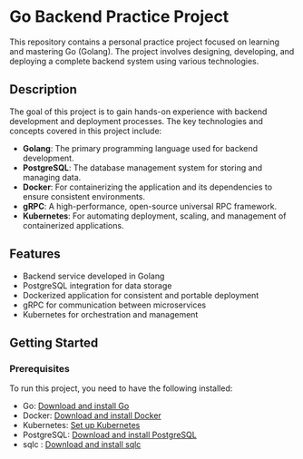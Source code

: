 # Go Backend Practice Project

This repository contains a personal practice project focused on learning and mastering Go (Golang). The project involves designing, developing, and deploying a complete backend system using various technologies.

## Description

The goal of this project is to gain hands-on experience with backend development and deployment processes. The key technologies and concepts covered in this project include:

- **Golang**: The primary programming language used for backend development.
- **PostgreSQL**: The database management system for storing and managing data.
- **Docker**: For containerizing the application and its dependencies to ensure consistent environments.
- **gRPC**: A high-performance, open-source universal RPC framework.
- **Kubernetes**: For automating deployment, scaling, and management of containerized applications.

## Features

- Backend service developed in Golang
- PostgreSQL integration for data storage
- Dockerized application for consistent and portable deployment
- gRPC for communication between microservices
- Kubernetes for orchestration and management

## Getting Started

### Prerequisites

To run this project, you need to have the following installed:

- Go: [Download and install Go](https://golang.org/dl/)
- Docker: [Download and install Docker](https://www.docker.com/get-started)
- Kubernetes: [Set up Kubernetes](https://kubernetes.io/docs/setup/)
- PostgreSQL: [Download and install PostgreSQL](https://www.postgresql.org/download/)
- sqlc : [Download and install sqlc](https://github.com/sqlc-dev/sqlc)
